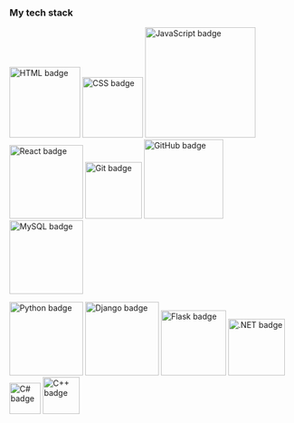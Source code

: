 ### My tech stack

<img src="https://img.shields.io/badge/HTML-000000?style=for-the-badge&logo=html5&logoColor=ffffff" width="125" alt="HTML badge"/> <img src="https://img.shields.io/badge/Сss-000000?style=for-the-badge&logo=css&logoColor=ffffff" width="107.5" alt="CSS badge"/> <img src="https://img.shields.io/badge/JavaScript-000000?style=for-the-badge&logo=javascript&logoColor=ffffff" width="195" alt="JavaScript badge"/> <img src="https://img.shields.io/badge/React-000000?style=for-the-badge&logo=react&logoColor=ffffff" width="130" alt="React badge"/> <img src="https://img.shields.io/badge/Git-000000?style=for-the-badge&logo=git&logoColor=ffffff" width="100" alt="Git badge"/> <img src="https://img.shields.io/badge/GitHub-000000?style=for-the-badge&logo=github&logoColor=ffffff" width="140" alt="GitHub badge"/> <img src="https://img.shields.io/badge/MySQL-000000?style=for-the-badge&logo=MySQL&logoColor=ffffff" width="130" alt="MySQL badge"/>

<img src="https://img.shields.io/badge/Python-000000?style=for-the-badge&logo=python&logoColor=ffffff" width="130" alt="Python badge"/> <img src="https://img.shields.io/badge/Django-000000?style=for-the-badge&logo=django&logoColor=ffffff" width="130" alt="Django badge"/> <img src="https://img.shields.io/badge/Flask-000000?style=for-the-badge&logo=Flask&logoColor=ffffff" 
width="115" alt="Flask badge"/> <img src="https://img.shields.io/badge/.NET-000000?style=for-the-badge&logo=.NET&logoColor=ffffff" width="100" alt=".NET badge"/> <img src="https://img.shields.io/badge/C%23-000000?style=for-the-badge&logo=csharp&logoColor=ffffff" width="55" alt="C# badge"/> <img src="https://img.shields.io/badge/C++-000000?style=for-the-badge&logo=csharp&logoColor=ffffff" width="65" alt="C++ badge"/> 

